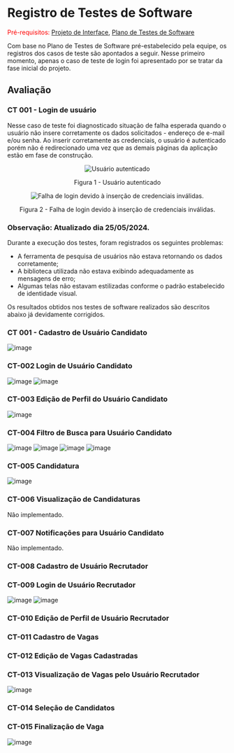 # Registro de Testes de Software

<span style="color:red">Pré-requisitos: <a href="3-Projeto de Interface.md"> Projeto de Interface</a></span>, <a href="8-Plano de Testes de Software.md"> Plano de Testes de Software</a>

Com base no Plano de Testes de Software pré-estabelecido pela equipe, os registros dos casos de teste são apontados a seguir. Nesse primeiro momento, apenas o caso de teste de login foi apresentado por se tratar da fase inicial do projeto.

## Avaliação

### CT 001 - Login de usuário

Nesse caso de teste foi diagnosticado situação de falha esperada quando o usuário não insere corretamente os dados solicitados - endereço de e-mail e/ou senha. Ao inserir corretamente as credenciais, o usuário é autenticado porém não é redirecionado uma vez que as demais páginas da aplicação estão em fase de construção.

<div style="text-align:center">
    
![Usuário autenticado](https://github.com/ICEI-PUC-Minas-PMV-ADS/pmv-ads-2024-1-e3-proj-mov-t6-pmv-ads-2024-1-e3-proj-recrutech/assets/128100886/00cc5490-0af9-4227-b200-5b80853aacf2)

Figura 1 - Usuário autenticado

![Falha de login devido à inserção de credenciais inválidas.](https://github.com/ICEI-PUC-Minas-PMV-ADS/pmv-ads-2024-1-e3-proj-mov-t6-pmv-ads-2024-1-e3-proj-recrutech/assets/128100886/1fb28232-f00a-43f4-a5e2-b1cded036153)

Figura 2 - Falha de login devido à inserção de credenciais inválidas.

</div>

### Observação: Atualizado dia 25/05/2024.

Durante a execução dos testes, foram registrados os seguintes problemas:
- A ferramenta de pesquisa de usuários não estava retornando os dados corretamente;
- A biblioteca utilizada não estava exibindo adequadamente as mensagens de erro;
- Algumas telas não estavam estilizadas conforme o padrão estabelecido de identidade visual.

Os resultados obtidos nos testes de software realizados são descritos abaixo já devidamente corrigidos.

### CT 001 - Cadastro de Usuário Candidato
![image](https://github.com/ICEI-PUC-Minas-PMV-ADS/pmv-ads-2024-1-e3-proj-mov-t6-pmv-ads-2024-1-e3-proj-recrutech/assets/128100886/20ede661-6f75-4c4c-be63-9f2b449fcd1d)


### CT-002 Login de Usuário Candidato
![image](https://github.com/ICEI-PUC-Minas-PMV-ADS/pmv-ads-2024-1-e3-proj-mov-t6-pmv-ads-2024-1-e3-proj-recrutech/assets/128100886/793eaf54-df06-43d6-92a2-124ea1110233)
![image](https://github.com/ICEI-PUC-Minas-PMV-ADS/pmv-ads-2024-1-e3-proj-mov-t6-pmv-ads-2024-1-e3-proj-recrutech/assets/128100886/27a262b1-8a53-4b43-91e0-b179bce790ec)



### CT-003 Edição de Perfil do Usuário Candidato
![image](https://github.com/ICEI-PUC-Minas-PMV-ADS/pmv-ads-2024-1-e3-proj-mov-t6-pmv-ads-2024-1-e3-proj-recrutech/assets/128100886/f014c45a-a029-461a-a7c3-16710c0ce188)



### CT-004 Filtro de Busca para Usuário Candidato
![image](https://github.com/ICEI-PUC-Minas-PMV-ADS/pmv-ads-2024-1-e3-proj-mov-t6-pmv-ads-2024-1-e3-proj-recrutech/assets/128100886/b955eb2f-af2f-4097-9df3-81900fe4ed0c)
![image](https://github.com/ICEI-PUC-Minas-PMV-ADS/pmv-ads-2024-1-e3-proj-mov-t6-pmv-ads-2024-1-e3-proj-recrutech/assets/128100886/f6b9d53b-8ba2-40db-a19a-00996dcbc1d6)
![image](https://github.com/ICEI-PUC-Minas-PMV-ADS/pmv-ads-2024-1-e3-proj-mov-t6-pmv-ads-2024-1-e3-proj-recrutech/assets/128100886/db86bff8-764d-43f0-92b7-8dd62ea94086)
![image](https://github.com/ICEI-PUC-Minas-PMV-ADS/pmv-ads-2024-1-e3-proj-mov-t6-pmv-ads-2024-1-e3-proj-recrutech/assets/128100886/9aaeacc6-4c40-4e6a-9ba9-f12f49ac2159)


### CT-005 Candidatura
![image](https://github.com/ICEI-PUC-Minas-PMV-ADS/pmv-ads-2024-1-e3-proj-mov-t6-pmv-ads-2024-1-e3-proj-recrutech/assets/128100886/eae1fbd1-7c3a-4d80-a032-f461e7cf3fbc)


### CT-006 Visualização de Candidaturas
Não implementado.

### CT-007 Notificações para Usuário Candidato
Não implementado.

### CT-008 Cadastro de Usuário Recrutador

### CT-009 Login de Usuário Recrutador
![image](https://github.com/ICEI-PUC-Minas-PMV-ADS/pmv-ads-2024-1-e3-proj-mov-t6-pmv-ads-2024-1-e3-proj-recrutech/assets/128100886/7d5efa8e-8cf7-47c6-9c95-87bebe95c807)
![image](https://github.com/ICEI-PUC-Minas-PMV-ADS/pmv-ads-2024-1-e3-proj-mov-t6-pmv-ads-2024-1-e3-proj-recrutech/assets/128100886/c960a3ca-84bd-4e38-8bf1-fda3a9c7a9fa)



### CT-010 Edição de Perfil de Usuário Recrutador

### CT-011 Cadastro de Vagas

### CT-012 Edição de Vagas Cadastradas

### CT-013 Visualização de Vagas pelo Usuário Recrutador
![image](https://github.com/ICEI-PUC-Minas-PMV-ADS/pmv-ads-2024-1-e3-proj-mov-t6-pmv-ads-2024-1-e3-proj-recrutech/assets/128100886/f6f536ce-35a3-4c83-8ecb-d5d8cda5c674)


### CT-014 Seleção de Candidatos

### CT-015 Finalização de Vaga
![image](https://github.com/ICEI-PUC-Minas-PMV-ADS/pmv-ads-2024-1-e3-proj-mov-t6-pmv-ads-2024-1-e3-proj-recrutech/assets/128100886/fe85e9f7-63b3-46f6-a43e-ae36a9b4e0ee)
